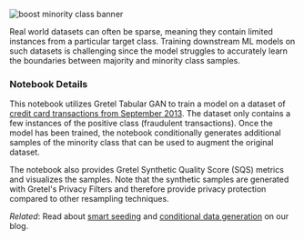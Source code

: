 ![boost minority class banner](https://blueprints.gretel.cloud/use_cases/images/boost-minority-class-hero.png "Boost Minority Class Banner")

Real world datasets can often be sparse, meaning they contain limited instances from a particular target class. Training downstream ML models on such datasets is challenging since the model struggles to accurately learn the boundaries between majority and minority class samples.

### Notebook Details

This notebook utilizes Gretel Tabular GAN to train a model on a dataset of [credit card transactions from September 2013](https://www.kaggle.com/datasets/mlg-ulb/creditcardfraud). The dataset only contains a few instances of the positive class (fraudulent transactions). Once the model has been trained, the notebook conditionally generates additional samples of the minority class that can be used to augment the original dataset.

The notebook also provides Gretel Synthetic Quality Score (SQS) metrics and visualizes the samples. Note that the synthetic samples are generated with Gretel's Privacy Filters and therefore provide privacy protection compared to other resampling techniques.

*Related*: Read about [smart seeding](https://gretel.ai/blog/gretel-smart-seeding-is-auto-complete-for-your-data) and [conditional data generation](https://gretel.ai/blog/conditional-data-generation-in-4-lines-of-code) on our blog.
